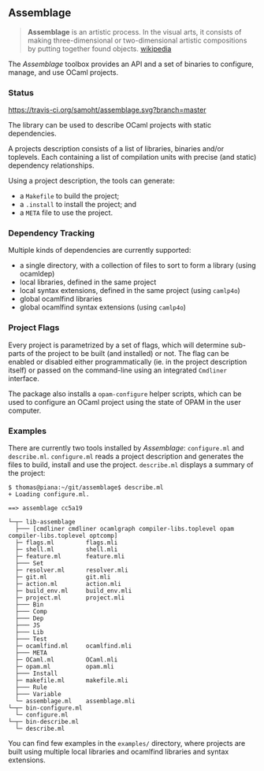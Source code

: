 ## Assemblage

> __Assemblage__ is an artistic process. In the visual arts, it
  consists of making three-dimensional or two-dimensional artistic
  compositions by putting together found objects.
  [wikipedia](http://en.wikipedia.org/wiki/Assemblage_(art))

The *Assemblage* toolbox provides an API and a set of binaries to
configure, manage, and use OCaml projects.

### Status

https://travis-ci.org/samoht/assemblage.svg?branch=master

The library can be used to describe OCaml projects with static dependencies.

A projects description consists of a list of libraries, binaries and/or toplevels.
Each containing a list of compilation units with precise (and static) dependency
relationships.

Using a project description, the tools can generate:

- a `Makefile` to build the project;
- a `.install` to install the project; and
- a `META` file to use the project.

### Dependency Tracking

Multiple kinds of dependencies are currently supported:

- a single directory, with a collection of files to sort to form a
  library (using ocamldep)
- local libraries, defined in the same project
- local syntax extensions, defined in the same project (using `camlp4o`)
- global ocamlfind libraries
- global ocamlfind syntax extensions (using `camlp4o`)

### Project Flags

Every project is parametrized by a set of flags, which will determine sub-parts
of the project to be built (and installed) or not. The flag can be enabled or
disabled either programmatically (ie. in the project description itself) or
passed on the command-line using an integrated `Cmdliner` interface.

The package also installs a `opam-configure` helper scripts, which can be used
to configure an OCaml project using the state of OPAM in the user computer.

### Examples

There are currently two tools installed by *Assemblage*: `configure.ml` and
`describe.ml`. `configure.ml` reads a project description and generates the
files to build, install and use the project. `describe.ml` displays a summary
of the project:

```shell
$ thomas@piana:~/git/assemblage$ describe.ml
+ Loading configure.ml.

==> assemblage cc5a19

└─┬─ lib-assemblage
  ├─── [cmdliner cmdliner ocamlgraph compiler-libs.toplevel opam compiler-libs.toplevel optcomp]
  ├─ flags.ml         flags.mli
  ├─ shell.ml         shell.mli
  ├─ feature.ml       feature.mli
  ├─── Set
  ├─ resolver.ml      resolver.mli
  ├─ git.ml           git.mli
  ├─ action.ml        action.mli
  ├─ build_env.ml     build_env.mli
  ├─ project.ml       project.mli
  ├─── Bin
  ├─── Comp
  ├─── Dep
  ├─── JS
  ├─── Lib
  ├─── Test
  ├─ ocamlfind.ml     ocamlfind.mli
  ├─── META
  ├─ OCaml.ml         OCaml.mli
  ├─ opam.ml          opam.mli
  ├─── Install
  ├─ makefile.ml      makefile.mli
  ├─── Rule
  ├─── Variable
  └─ assemblage.ml    assemblage.mli
└─┬─ bin-configure.ml
  └─ configure.ml
└─┬─ bin-describe.ml
  └─ describe.ml
```

You can find few examples in the `examples/` directory, where projects are built using
multiple local libraries and ocamlfind libraries and syntax extensions.